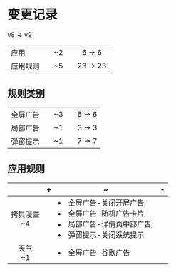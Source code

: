 # 变更记录

v8 -> v9

||||||
|-|:-:|:-:|:-:|:-:|
|应用||~2||6 -> 6|
|应用规则||~5||23 -> 23|

## 规则类别

||||||
|-|:-:|:-:|:-:|:-:|
|全屏广告||~3||6 -> 6|
|局部广告||~1||3 -> 3|
|弹窗提示||~1||7 -> 7|

## 应用规则

||+|~|-|
|:-:|-|-|-|
|拷貝漫畫<br>~4||<li>全屏广告-关闭开屏广告,<li>全屏广告-随机广告卡片,<li>局部广告-详情页中部广告,<li>弹窗提示-关闭系统提示||
|天气<br>~1||<li>全屏广告-谷歌广告||
